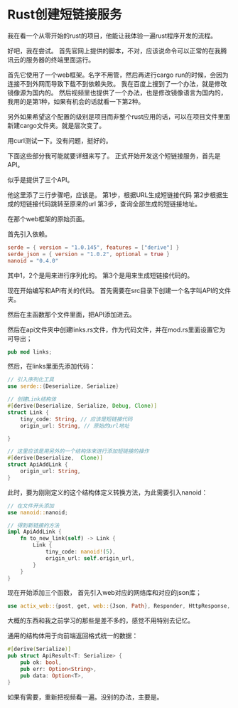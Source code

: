 # Rust创建短链接服务
我在看一个从零开始的rust的项目，他能让我体验一遍rust程序开发的流程。

好吧，我在尝试。
首先官网上提供的脚本，不对，应该说命令可以正常的在我腾讯云的服务器的终端里面运行。

首先它使用了一个web框架。名字不用管，然后再进行cargo run的时候，会因为连接不到外网而导致下载不到依赖失败。
我在百度上搜到了一个办法，就是修改镜像源为国内的。
然后视频里也提供了一个办法，也是修改镜像语言为国内的，我用的是第1种，如果有机会的话就看一下第2种。

另外如果希望这个配置的级别是项目而非整个rust应用的话，可以在项目文件里面新建cargo文件夹。就是层次变了。

用curl测试一下。没有问题，挺好的。

下面这些部分我可能就要详细来写了。
正式开始开发这个短链接服务，首先是API。

似乎是提供了三个API。

他这里添了三行步骤吧，应该是。
第1步，根据URL生成短链接代码
第2步根据生成的短链接代码跳转至原来的url
第3步，查询全部生成的短链接地址。

在那个web框架的原始页面。

首先引入依赖。
```toml
serde = { version = "1.0.145", features = ["derive"] }
serde_json = { version = "1.0.2", optional = true }
nanoid = "0.4.0"
```
其中1，2个是用来进行序列化的。
第3个是用来生成短链接代码的。

现在开始编写和API有关的代码。
首先需要在src目录下创建一个名字叫API的文件夹。

然后在主函数那个文件里面，把API添加进去。

然后在api文件夹中创建links.rs文件，作为代码文件，并在mod.rs里面设置它为可导出；
```rust
pub mod links;
```

然后，在links里面先添加代码：
```rust
// 引入序列化工具
use serde::{Deserialize, Serialize}

// 创建Link结构体
#[derive(Deserialize, Serialize, Debug, Clone)]
struct Link {
    tiny_code: String, // 应该是短链接代码
    origin_url: String, // 原始的url地址

}

// 这里应该是用另外的一个结构体来进行添加短链接的操作
#[derive(Deserialize,  Clone)]
struct ApiAddLink {
    origin_url: String,
}

```

此时，要为刚刚定义的这个结构体定义转换方法，为此需要引入nanoid：
```rust
// 在文件开头添加
use nanoid::nanoid;
```

```rust
// 得到新链接的方法
impl ApiAddLink {
    fn to_new_link(self) -> Link {
        Link {
            tiny_code: nanoid!(5),
            origin_url: self.origin_url,
        }
    }
}
```

现在开始添加三个函数，
首先引入web对应的网络库和对应的json库；
```rust
use actix_web::{post, get, web::{Json, Path}, Responder, HttpResponse, http::header};
```

大概的东西和我之前学习的那些是差不多的，感觉不用特别去记忆。

通用的结构体用于向前端返回格式统一的数据：
```rust
#[derive(Serialize)]
pub struct ApiResult<T: Serialize> {
    pub ok: bool,
    pub err: Option<String>,
    pub data: Option<T>,
}
```

如果有需要，重新把视频看一遍。没别的办法，主要是。

